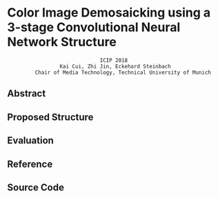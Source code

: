# Color Image Demosaicking using a 3-stage Convolutional Neural Network Structure
                                  ICIP 2018
                     Kai Cui, Zhi Jin, Eckehard Steinbach
             Chair of Media Technology, Technical University of Munich

## Abstract

## Proposed Structure

## Evaluation

## Reference

## Source Code
